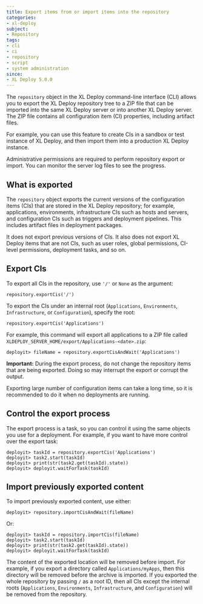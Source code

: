 ```yaml
---
title: Export items from or import items into the repository
categories:
- xl-deploy
subject:
- Repository
tags:
- cli
- ci
- repository
- script
- system administration
since:
- XL Deploy 5.0.0
---
```


The `repository` object in the XL Deploy command-line interface (CLI) allows you to export the XL Deploy repository tree to a ZIP file that can be imported into the same XL Deploy server or into another XL Deploy server. The ZIP file contains all configuration item (CI) properties, including artifact files. 

For example, you can use this feature to create CIs in a sandbox or test instance of XL Deploy, and then import them into a production XL Deploy instance.

Administrative permissions are required to perform repository export or import. You can monitor the server log files to see the progress.

## What is exported

The `repository` object exports the current versions of the configuration items (CIs) that are stored in the XL Deploy repository; for example, applications, environments, infrastructure CIs such as hosts and servers, and configuration CIs such as triggers and deployment pipelines. This includes artifact files in deployment packages.

It does not export previous versions of CIs. It also does not export XL Deploy items that are not CIs, such as user roles, global permissions, CI-level permissions, deployment tasks, and so on.

## Export CIs

To export all CIs in the repository, use `'/'` or `None` as the argument:

    repository.exportCis('/')

To export the CIs under an internal root (`Applications`, `Environments`, `Infrastructure`, or `Configuration`), specify the root:

    repository.exportCis('Applications')

For example, this command will export all applications to a ZIP file called `XLDEPLOY_SERVER_HOME/export/Applications-<date>.zip`:

	deployit> fileName = repository.exportCisAndWait('Applications')

**Important:** During the export process, do not change the repository items that are being exported. Doing so may interrupt the export or corrupt the output.

Exporting large number of configuration items can take a long time, so it is recommended to do it when no deployments are running.

## Control the export process

The export process is a task, so you can control it using the same objects you use for a deployment. For example, if you want to have more control over the export task:

	deployit> taskId = repository.exportCis('Applications')
	deployit> task2.start(taskId)
	deployit> print(str(task2.get(taskId).state))
	deployit> deployit.waitForTask(taskId)

## Import previously exported content

To import previously exported content, use either:

	deployit> repository.importCisAndWait(fileName)

Or:

	deployit> taskId = repository.importCis(fileName)
	deployit> task2.start(taskId)
	deployit> print(str(task2.get(taskId).state))
	deployit> deployit.waitForTask(taskId)

The content of the exported location will be removed before import. For example, if you export a directory called `Applications/myApps`, then this directory will be removed before the archive is imported. If you exported the whole repository by passing `/` as a root ID, then all CIs except the internal roots (`Applications`, `Environments`, `Infrastructure`, and `Configuration`) will be removed from the repository.
